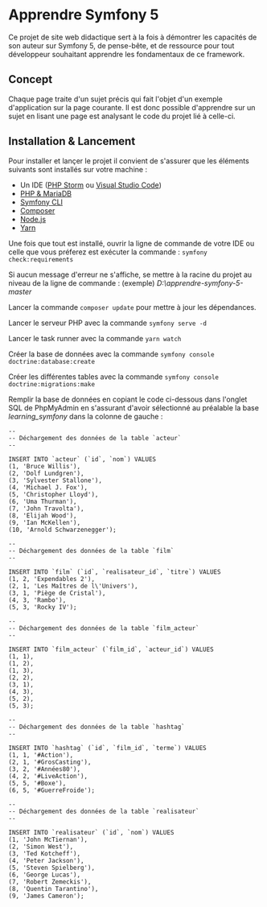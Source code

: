 Apprendre Symfony 5
===================

Ce projet de site web didactique sert à la fois à démontrer les capacités de son auteur sur Symfony 5, de pense-bête, et de ressource pour tout développeur souhaitant apprendre les fondamentaux de ce framework.

Concept
-------

Chaque page traite d'un sujet précis qui fait l'objet d'un exemple d'application sur la page courante. Il est donc possible d'apprendre sur un sujet en lisant une page est analysant le code du projet lié à celle-ci.

Installation & Lancement
------------------------

Pour installer et lançer le projet il convient de s'assurer que les éléments suivants sont installés sur votre machine :

* Un IDE ([PHP Storm](https://www.jetbrains.com/fr-fr/phpstorm/download) ou [Visual Studio Code](https://code.visualstudio.com/download))
* [PHP & MariaDB](https://www.apachefriends.org/download.html)
* [Symfony CLI](https://symfony.com/download)
* [Composer](https://getcomposer.org/download/)
* [Node.js](https://nodejs.org/en/download/)
* [Yarn](https://classic.yarnpkg.com/en/docs/install/#windows-stable)

Une fois que tout est installé, ouvrir la ligne de commande de votre IDE ou celle que vous préferez est exécuter la commande :
`symfony check:requirements`

Si aucun message d'erreur ne s'affiche, se mettre à la racine du projet au niveau de la ligne de commande : (exemple) *D:\apprendre-symfony-5-master*

Lancer la commande `composer update` pour mettre à jour les dépendances.

Lancer le serveur PHP avec la commande `symfony serve -d`

Lancer le task runner avec la commande `yarn watch`

Créer la base de données avec la commande `symfony console doctrine:database:create`

Créer les différentes tables avec la commande `symfony console doctrine:migrations:make`

Remplir la base de données en copiant le code ci-dessous dans l'onglet SQL de PhpMyAdmin en s'assurant d'avoir sélectionné au préalable la base *learning_symfony* dans la colonne de gauche :


    --
    -- Déchargement des données de la table `acteur`
    --

    INSERT INTO `acteur` (`id`, `nom`) VALUES
    (1, 'Bruce Willis'),
    (2, 'Dolf Lundgren'),
    (3, 'Sylvester Stallone'),
    (4, 'Michael J. Fox'),
    (5, 'Christopher Lloyd'),
    (6, 'Uma Thurman'),
    (7, 'John Travolta'),
    (8, 'Elijah Wood'),
    (9, 'Ian McKellen'),
    (10, 'Arnold Schwarzenegger');

    --
    -- Déchargement des données de la table `film`
    --

    INSERT INTO `film` (`id`, `realisateur_id`, `titre`) VALUES
    (1, 2, 'Expendables 2'),
    (2, 1, 'Les Maîtres de l\'Univers'),
    (3, 1, 'Piège de Cristal'),
    (4, 3, 'Rambo'),
    (5, 3, 'Rocky IV');

    --
    -- Déchargement des données de la table `film_acteur`
    --

    INSERT INTO `film_acteur` (`film_id`, `acteur_id`) VALUES
    (1, 1),
    (1, 2),
    (1, 3),
    (2, 2),
    (3, 1),
    (4, 3),
    (5, 2),
    (5, 3);

    --
    -- Déchargement des données de la table `hashtag`
    --

    INSERT INTO `hashtag` (`id`, `film_id`, `terme`) VALUES
    (1, 1, '#Action'),
    (2, 1, '#GrosCasting'),
    (3, 2, '#Années80'),
    (4, 2, '#LiveAction'),
    (5, 5, '#Boxe'),
    (6, 5, '#GuerreFroide');

    --
    -- Déchargement des données de la table `realisateur`
    --

    INSERT INTO `realisateur` (`id`, `nom`) VALUES
    (1, 'John McTiernan'),
    (2, 'Simon West'),
    (3, 'Ted Kotcheff'),
    (4, 'Peter Jackson'),
    (5, 'Steven Spielberg'),
    (6, 'George Lucas'),
    (7, 'Robert Zemeckis'),
    (8, 'Quentin Tarantino'),
    (9, 'James Cameron');
    






